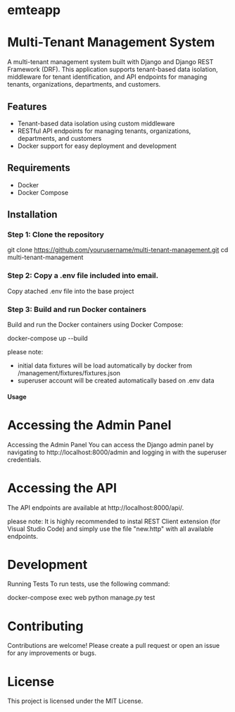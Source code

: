 #
# emteapp
#

# Multi-Tenant Management System

A multi-tenant management system built with Django and Django REST Framework (DRF). 
This application supports tenant-based data isolation, middleware for tenant identification, 
and API endpoints for managing tenants, organizations, departments, and customers.

## Features

- Tenant-based data isolation using custom middleware
- RESTful API endpoints for managing tenants, organizations, departments, and customers
- Docker support for easy deployment and development

## Requirements

- Docker
- Docker Compose

## Installation

### Step 1: Clone the repository

git clone https://github.com/yourusername/multi-tenant-management.git
cd multi-tenant-management

### Step 2: Copy a .env file included into email.

Copy atached .env file into the base project

### Step 3:  Build and run Docker containers

Build and run the Docker containers using Docker Compose:

docker-compose up --build

please note: 
* initial data fixtures will be load automatically by docker from /management/fixtures/fixtures.json 
* superuser account will be created automatically based on .env data

#### Usage

# Accessing the Admin Panel

Accessing the Admin Panel
You can access the Django admin panel by navigating to http://localhost:8000/admin 
and logging in with the superuser credentials.

# Accessing the API

The API endpoints are available at http://localhost:8000/api/.

please note:
It is highly recommended to instal REST Client extension (for Visual Studio Code) 
and simply use the file "new.http" with all available endpoints.

# Development
Running Tests
To run tests, use the following command:

docker-compose exec web python manage.py test

# Contributing
Contributions are welcome! 
Please create a pull request or open an issue for any improvements or bugs.

# License
This project is licensed under the MIT License. 